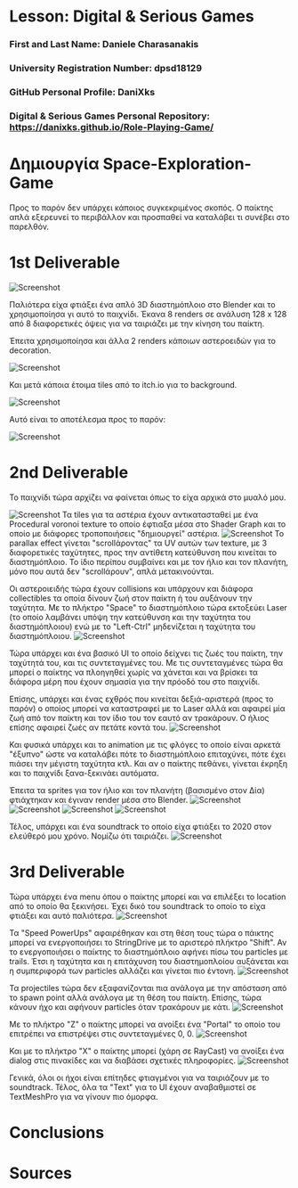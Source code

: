 # Lesson: Digital & Serious Games

### First and Last Name: Daniele Charasanakis
### University Registration Number: dpsd18129
### GitHub Personal Profile: DaniXks
### Digital & Serious Games Personal Repository: https://danixks.github.io/Role-Playing-Game/

# Δημιουργία Space-Exploration-Game

Προς το παρόν δεν υπάρχει κάποιος συγκεκριμένος σκοπός. Ο παίκτης απλά εξερευνεί το περιβάλλον και προσπαθεί να καταλάβει τι συνέβει στο παρελθόν.


# 1st Deliverable

![Screenshot](Player_Backward.png)

Παλιότερα είχα φτιάξει ένα απλό 3D διαστημόπλοιο στο Blender και το χρησιμοποίησα γι αυτό το παιχνίδι. Έκανα 8 renders σε ανάλυση 128 x 128 από 8 διαφορετικές όψεις για να ταιριάζει με την κίνηση του παίκτη.

Έπειτα χρησιμοποίησα και άλλα 2 renders κάποιων αστεροειδών για το decoration. 

![Screenshot](asteroid.png)

Και μετά κάποια έτοιμα tiles από το itch.io για το background.

![Screenshot](space2_4-frames.png)

Αυτό είναι το αποτέλεσμα προς το παρόν:

![Screenshot](Capture_841.png)


# 2nd Deliverable
Το παιχνίδι τώρα αρχίζει να φαίνεται όπως το είχα αρχικά στο μυαλό μου.

![Screenshot](Capture_850.png)
Τα tiles για τα αστέρια έχουν αντικατασταθεί με ένα Procedural voronoi texture το οποίο έφτιαξα μέσα στο Shader Graph και το οποίο με διάφορες τροποποιήσεις "δημιουργεί" αστέρια.
![Screenshot](Capture_851.png)
Το parallax effect γίνεται "scrollάροντας" τα UV αυτών των texture, με 3 διαφορετικές ταχύτητες, προς την αντίθετη κατεύθυνση που κινείται το διαστημόπλοιο.
Το ίδιο περίπου συμβαίνει και με τον ήλιο και τον πλανήτη, μόνο που αυτά δεν "scrollάρουν", απλά μετακινούνται.

Οι αστεροιειδής τώρα έχουν collisions και υπάρχουν και διάφορα collectibles τα οποία δίνουν ζωή στον παίκτη ή του αυξάνουν την ταχύτητα. 
Με το πλήκτρο "Space" το διαστημόπλοιο τώρα εκτοξεύει Laser (το οποίο λαμβάνει υπόψη την κατεύθυνση και την ταχύτητα του διαστημόπλοιου) ενώ με το "Left-Ctrl" μηδενίζεται η ταχύτητα του διαστημόπλοιου. 
![Screenshot](Capture_852.png)

Τώρα υπάρχει και ένα βασικό UI το οποίο δείχνει τις ζωές του παίκτη, την ταχύτητά του, και τις συντεταγμένες του. Με τις συντεταγμένες τώρα θα μπορεί ο παίκτης να πλοηγηθεί χωρίς να χάνεται και να βρίσκει τα διάφορα μέρη που έχουν σημασία για την πρόοδό του στο παιχνίδι.

Επίσης, υπάρχει και ένας εχθρός που κινείται δεξιά-αριστερά (προς το παρόν) ο οποίος μπορεί να καταστραφεί με το Laser αλλά και αφαιρεί μία ζωή από τον παίκτη και τον ίδιο του τον εαυτό αν τρακάρουν. Ο ήλιος επίσης αφαιρεί ζωές αν πετάτε κοντά του.
![Screenshot](Capture_853.png)

Και φυσικά υπάρχει και το animation με τις φλόγες το οποίο είναι αρκετά "έξυπνο" ώστε να καταλάβει πότε το διαστημόπλοιο επιταχύνει, πότε έχει πιάσει την μέγιστη ταχύτητα κτλ.
Και αν ο παίκτης πεθάνει, γίνεται έκρηξη και το παιχνίδι ξανα-ξεκινάει αυτόματα.

Έπειτα τα sprites για τον ήλιο και τον πλανήτη (βασισμένο στον Δία) φτιάχτηκαν και έγιναν render μέσα στο Blender.
![Screenshot](Sun.png)
![Screenshot](Capture_856.png)
![Screenshot](Jupiter_v07_Sprite-CC.png)
![Screenshot](Capture_855.png)

Τέλος, υπάρχει και ένα soundtrack το οποίο είχα φτιάξει το 2020 στον ελεύθερό μου χρόνο. Νομίζω ότι ταιριάζει.
![Screenshot](Capture_854.png)

# 3rd Deliverable
Τώρα υπάρχει ένα menu όπου ο παίκτης μπορεί και να επιλέξει το location από το οποίο θα ξεκινήσει.
Έχει δικό του soundtrack το οποίο το είχα φτιάξει και αυτό παλιότερα.
![Screenshot](Capture_862.png)

Τα "Speed PowerUps" αφαιρέθηκαν και στη θέση τους τώρα ο πάικτης μπορεί να ενεργοποιήσει το StringDrive με το αριστερό πλήκτρο "Shift".
Αν το ενεργοποιήσει ο παίκτης το διαστημόπλοιο αφήνει πίσω του particles με trails.
Έτσι η ταχύτητα και η επιτάχυνση του διαστημοπλοίου αυξάνεται και η συμπεριφορά των particles αλλάζει και γίνεται πιο έντονη.
![Screenshot](Capture_866.png)

Τα projectiles τώρα δεν εξαφανίζονται πια ανάλογα με την απόσταση από το spawn point αλλά ανάλογα με τη θέση του παίκτη.
Επίσης, τώρα κάνουν ήχο και αφήνουν particles όταν τρακάρουν με κάτι.
![Screenshot](Capture_867.png)

Με το πλήκτρο "Ζ" ο παίκτης μπορεί να ανοίξει ένα "Portal" το οποίο του επιτρέπει να επιστρέψει στις συντεταγμένες 0, 0.
![Screenshot](Capture_868.png)

Και με το πλήκτρο "Χ" ο παίκτης μπορεί (χάρη σε RayCast) να ανοίξει ένα dialog στις πινακίδες και να διαβάσει σχετικές πληροφορίες.
![Screenshot](Capture_869.png)

Γενικά, όλοι οι ήχοι είναι επίτηδες φτιαγμένοι για να ταιριάζουν με το soundtrack.
Τέλος, όλα τα "Text" για το UI έχουν αναβαθμιστεί σε TextMeshPro για να γίνουν πιο όμορφα.


# Conclusions


# Sources

